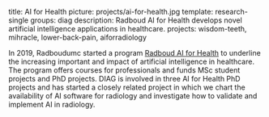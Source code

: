 title: AI for Health
picture: projects/ai-for-health.jpg
template: research-single
groups: diag
description: Radboud AI for Health develops novel artificial intelligence applications in healthcare. 
projects: wisdom-teeth, mihracle, lower-back-pain, aiforradiology

In 2019, Radboudumc started a program [Radboud AI for Health]() to underline the increasing important and impact of artificial intelligence in healthcare. The program offers courses for professionals and funds MSc student projects and PhD projects. DIAG is involved in three AI for Health PhD projects and has started a closely related project in which we chart the availability of AI software for radiology and investigate how to validate and implement AI in radiology.

